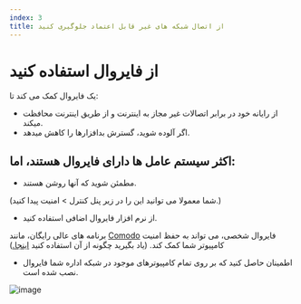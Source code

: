 ```yaml
---
index: 3
title: از اتصال شبکه های غیر قابل اعتماد جلوگیری کنید
---
```

# از فایروال استفاده کنید

یک فایروال کمک می کند تا:

*   از رایانه خود در برابر اتصالات غیر مجاز به اینترنت و از طریق اینترنت محافظت میکند.
*   اگر آلوده شوید، گسترش بدافزارها را کاهش میدهد.

## اکثر سیستم عامل ها دارای فایروال هستند، اما:

* مطمئن شوید که آنها روشن هستند.

(شما معمولا می توانید این را در زیر پنل کنترل > امنیت پیدا کنید.)

* از نرم افزار فایروال اضافی استفاده کنید.

برنامه های عالی رایگان، مانند [Comodo](https://personalfirewall.comodo.com/free-download.html؟track=5560) فایروال شخصی، می تواند به حفظ امنیت کامپیوتر شما کمک کند. (یاد بگیرید چگونه از آن استفاده کنید [اینجا.](https://securityinabox.org/en/guide/comodo/windows/))

* اطمینان حاصل کنید که بر روی تمام کامپیوترهای موجود در شبکه اداره شما فایروال نصب شده است.

![image](malware_adv3.png)